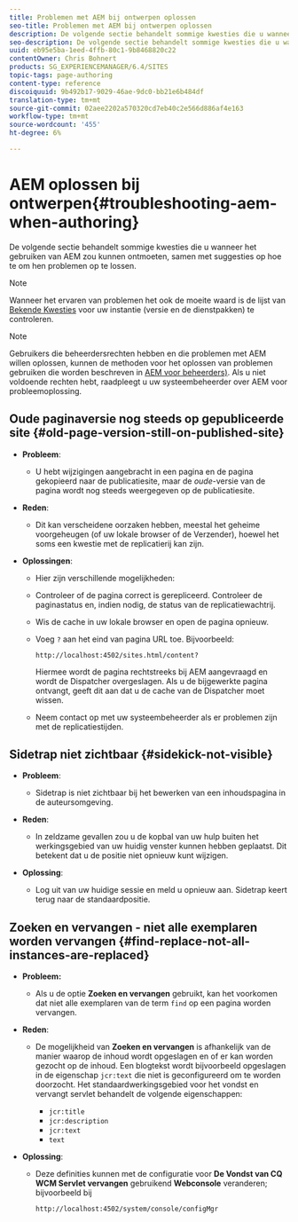 ```yaml
---
title: Problemen met AEM bij ontwerpen oplossen
seo-title: Problemen met AEM bij ontwerpen oplossen
description: De volgende sectie behandelt sommige kwesties die u wanneer het gebruiken van AEM zou kunnen ontmoeten, samen met suggesties op hoe te om hen problemen op te lossen.
seo-description: De volgende sectie behandelt sommige kwesties die u wanneer het gebruiken van AEM zou kunnen ontmoeten, samen met suggesties op hoe te om hen problemen op te lossen.
uuid: eb95e5ba-1eed-4ffb-80c1-9b8468820c22
contentOwner: Chris Bohnert
products: SG_EXPERIENCEMANAGER/6.4/SITES
topic-tags: page-authoring
content-type: reference
discoiquuid: 9b492b17-9029-46ae-9dc0-bb21e6b484df
translation-type: tm+mt
source-git-commit: 02aee2202a570320cd7eb40c2e566d886af4e163
workflow-type: tm+mt
source-wordcount: '455'
ht-degree: 6%

---
```



# AEM oplossen bij ontwerpen{#troubleshooting-aem-when-authoring}

De volgende sectie behandelt sommige kwesties die u wanneer het gebruiken van AEM zou kunnen ontmoeten, samen met suggesties op hoe te om hen problemen op te lossen.

>[!NOTE]
>
>Wanneer het ervaren van problemen het ook de moeite waard is de lijst van [Bekende Kwesties](/help/release-notes/known-issues.md) voor uw instantie (versie en de dienstpakken) te controleren.

>[!NOTE]
>
>Gebruikers die beheerdersrechten hebben en die problemen met AEM willen oplossen, kunnen de methoden voor het oplossen van problemen gebruiken die worden beschreven in [AEM voor beheerders)](/help/sites-administering/troubleshoot.md). Als u niet voldoende rechten hebt, raadpleegt u uw systeembeheerder over AEM voor probleemoplossing.

## Oude paginaversie nog steeds op gepubliceerde site {#old-page-version-still-on-published-site}

* **Probleem**:

   * U hebt wijzigingen aangebracht in een pagina en de pagina gekopieerd naar de publicatiesite, maar de *oude*-versie van de pagina wordt nog steeds weergegeven op de publicatiesite.

* **Reden**:

   * Dit kan verscheidene oorzaken hebben, meestal het geheime voorgeheugen (of uw lokale browser of de Verzender), hoewel het soms een kwestie met de replicatierij kan zijn.

* **Oplossingen**:

   * Hier zijn verschillende mogelijkheden:
   * Controleer of de pagina correct is gerepliceerd. Controleer de paginastatus en, indien nodig, de status van de replicatiewachtrij.
   * Wis de cache in uw lokale browser en open de pagina opnieuw.
   * Voeg `?` aan het eind van pagina URL toe. Bijvoorbeeld:

      `http://localhost:4502/sites.html/content?`

      Hiermee wordt de pagina rechtstreeks bij AEM aangevraagd en wordt de Dispatcher overgeslagen. Als u de bijgewerkte pagina ontvangt, geeft dit aan dat u de cache van de Dispatcher moet wissen.

   * Neem contact op met uw systeembeheerder als er problemen zijn met de replicatiestijden.

## Sidetrap niet zichtbaar {#sidekick-not-visible}

* **Probleem**:

   * Sidetrap is niet zichtbaar bij het bewerken van een inhoudspagina in de auteursomgeving.

* **Reden**:

   * In zeldzame gevallen zou u de kopbal van uw hulp buiten het werkingsgebied van uw huidig venster kunnen hebben geplaatst. Dit betekent dat u de positie niet opnieuw kunt wijzigen.

* **Oplossing**:

   * Log uit van uw huidige sessie en meld u opnieuw aan. Sidetrap keert terug naar de standaardpositie.

## Zoeken en vervangen - niet alle exemplaren worden vervangen {#find-replace-not-all-instances-are-replaced}

* **Probleem:**

   * Als u de optie **Zoeken en vervangen** gebruikt, kan het voorkomen dat niet alle exemplaren van de term `find` op een pagina worden vervangen.

* **Reden**:

   * De mogelijkheid van **Zoeken en vervangen** is afhankelijk van de manier waarop de inhoud wordt opgeslagen en of er kan worden gezocht op de inhoud. Een blogtekst wordt bijvoorbeeld opgeslagen in de eigenschap `jcr:text` die niet is geconfigureerd om te worden doorzocht. Het standaardwerkingsgebied voor het vondst en vervangt servlet behandelt de volgende eigenschappen:

      * `jcr:title`
      * `jcr:description`
      * `jcr:text`
      * `text`

* **Oplossing**:

   * Deze definities kunnen met de configuratie voor **De Vondst van CQ WCM Servlet vervangen** gebruikend **Webconsole** veranderen; bijvoorbeeld bij

      `http://localhost:4502/system/console/configMgr`

